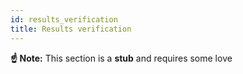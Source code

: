 ```yaml
---
id: results_verification
title: Results verification
---
```


**☝️ Note:** This section is a **stub** and requires some love
